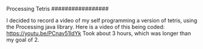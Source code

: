 Processing Tetris
#################

I decided to record a video of my self programming a version of tetris, using the Processing java library.
Here is a video of this being coded: https://youtu.be/PCnav51ldYk
Took about 3 hours, which was longer than my goal of 2.
